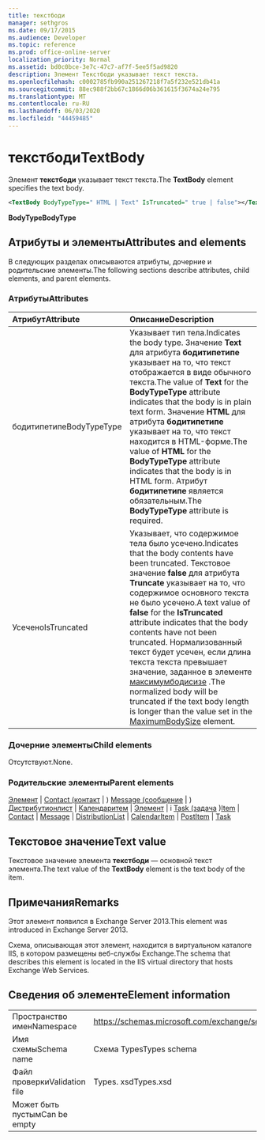 ```yaml
---
title: текстбоди
manager: sethgros
ms.date: 09/17/2015
ms.audience: Developer
ms.topic: reference
ms.prod: office-online-server
localization_priority: Normal
ms.assetid: bd0c0bce-3e7c-47c7-af7f-5ee5f5ad9820
description: Элемент Текстбоди указывает текст текста.
ms.openlocfilehash: c0002785fb990a251267218f7a5f232e521db41a
ms.sourcegitcommit: 88ec988f2bb67c1866d06b361615f3674a24e795
ms.translationtype: MT
ms.contentlocale: ru-RU
ms.lasthandoff: 06/03/2020
ms.locfileid: "44459485"
---
```

# <a name="textbody"></a><span data-ttu-id="e8b6f-103">текстбоди</span><span class="sxs-lookup"><span data-stu-id="e8b6f-103">TextBody</span></span>

<span data-ttu-id="e8b6f-104">Элемент **текстбоди** указывает текст текста.</span><span class="sxs-lookup"><span data-stu-id="e8b6f-104">The **TextBody** element specifies the text body.</span></span> 
  
```XML
<TextBody BodyTypeType=" HTML | Text" IsTruncated=" true | false"></TextBody>
```

 <span data-ttu-id="e8b6f-105">**BodyType**</span><span class="sxs-lookup"><span data-stu-id="e8b6f-105">**BodyType**</span></span>
## <a name="attributes-and-elements"></a><span data-ttu-id="e8b6f-106">Атрибуты и элементы</span><span class="sxs-lookup"><span data-stu-id="e8b6f-106">Attributes and elements</span></span>

<span data-ttu-id="e8b6f-107">В следующих разделах описываются атрибуты, дочерние и родительские элементы.</span><span class="sxs-lookup"><span data-stu-id="e8b6f-107">The following sections describe attributes, child elements, and parent elements.</span></span>
  
### <a name="attributes"></a><span data-ttu-id="e8b6f-108">Атрибуты</span><span class="sxs-lookup"><span data-stu-id="e8b6f-108">Attributes</span></span>

|<span data-ttu-id="e8b6f-109">**Атрибут**</span><span class="sxs-lookup"><span data-stu-id="e8b6f-109">**Attribute**</span></span>|<span data-ttu-id="e8b6f-110">**Описание**</span><span class="sxs-lookup"><span data-stu-id="e8b6f-110">**Description**</span></span>|
|:-----|:-----|
|<span data-ttu-id="e8b6f-111">бодитипетипе</span><span class="sxs-lookup"><span data-stu-id="e8b6f-111">BodyTypeType</span></span>  <br/> |<span data-ttu-id="e8b6f-112">Указывает тип тела.</span><span class="sxs-lookup"><span data-stu-id="e8b6f-112">Indicates the body type.</span></span> <span data-ttu-id="e8b6f-113">Значение **Text** для атрибута **бодитипетипе** указывает на то, что текст отображается в виде обычного текста.</span><span class="sxs-lookup"><span data-stu-id="e8b6f-113">The value of **Text** for the **BodyTypeType** attribute indicates that the body is in plain text form.</span></span> <span data-ttu-id="e8b6f-114">Значение **HTML** для атрибута **бодитипетипе** указывает на то, что текст находится в HTML-форме.</span><span class="sxs-lookup"><span data-stu-id="e8b6f-114">The value of **HTML** for the **BodyTypeType** attribute indicates that the body is in HTML form.</span></span> <span data-ttu-id="e8b6f-115">Атрибут **бодитипетипе** является обязательным.</span><span class="sxs-lookup"><span data-stu-id="e8b6f-115">The **BodyTypeType** attribute is required.</span></span>  <br/> |
|<span data-ttu-id="e8b6f-116">Усечено</span><span class="sxs-lookup"><span data-stu-id="e8b6f-116">IsTruncated</span></span>  <br/> |<span data-ttu-id="e8b6f-117">Указывает, что содержимое тела было усечено.</span><span class="sxs-lookup"><span data-stu-id="e8b6f-117">Indicates that the body contents have been truncated.</span></span> <span data-ttu-id="e8b6f-118">Текстовое значение **false** для атрибута **Truncate** указывает на то, что содержимое основного текста не было усечено.</span><span class="sxs-lookup"><span data-stu-id="e8b6f-118">A text value of **false** for the **IsTruncated** attribute indicates that the body contents have not been truncated.</span></span> <span data-ttu-id="e8b6f-119">Нормализованный текст будет усечен, если длина текста текста превышает значение, заданное в элементе [максимумбодисизе](maximumbodysize.md) .</span><span class="sxs-lookup"><span data-stu-id="e8b6f-119">The normalized body will be truncated if the text body length is longer than the value set in the [MaximumBodySize](maximumbodysize.md) element.</span></span>  <br/> |
   
### <a name="child-elements"></a><span data-ttu-id="e8b6f-120">Дочерние элементы</span><span class="sxs-lookup"><span data-stu-id="e8b6f-120">Child elements</span></span>

<span data-ttu-id="e8b6f-121">Отсутствуют.</span><span class="sxs-lookup"><span data-stu-id="e8b6f-121">None.</span></span>
  
### <a name="parent-elements"></a><span data-ttu-id="e8b6f-122">Родительские элементы</span><span class="sxs-lookup"><span data-stu-id="e8b6f-122">Parent elements</span></span>

<span data-ttu-id="e8b6f-123">[Элемент](item.md)  |  [Contact (контакт](contact.md)  |  ) [Message (сообщение](message-ex15websvcsotherref.md)  |  ) [Дистрибутионлист](distributionlist.md)  |  [Календаритем](calendaritem.md)  |  [Элемент](postitem.md)  |  i [Task (задача](task.md) )</span><span class="sxs-lookup"><span data-stu-id="e8b6f-123">[Item](item.md) | [Contact](contact.md) | [Message](message-ex15websvcsotherref.md) | [DistributionList](distributionlist.md) | [CalendarItem](calendaritem.md) | [PostItem](postitem.md) | [Task](task.md)</span></span>
  
## <a name="text-value"></a><span data-ttu-id="e8b6f-124">Текстовое значение</span><span class="sxs-lookup"><span data-stu-id="e8b6f-124">Text value</span></span>

<span data-ttu-id="e8b6f-125">Текстовое значение элемента **текстбоди** — основной текст элемента.</span><span class="sxs-lookup"><span data-stu-id="e8b6f-125">The text value of the **TextBody** element is the text body of the item.</span></span> 
  
## <a name="remarks"></a><span data-ttu-id="e8b6f-126">Примечания</span><span class="sxs-lookup"><span data-stu-id="e8b6f-126">Remarks</span></span>

<span data-ttu-id="e8b6f-127">Этот элемент появился в Exchange Server 2013.</span><span class="sxs-lookup"><span data-stu-id="e8b6f-127">This element was introduced in Exchange Server 2013.</span></span>
  
<span data-ttu-id="e8b6f-128">Схема, описывающая этот элемент, находится в виртуальном каталоге IIS, в котором размещены веб-службы Exchange.</span><span class="sxs-lookup"><span data-stu-id="e8b6f-128">The schema that describes this element is located in the IIS virtual directory that hosts Exchange Web Services.</span></span>
  
## <a name="element-information"></a><span data-ttu-id="e8b6f-129">Сведения об элементе</span><span class="sxs-lookup"><span data-stu-id="e8b6f-129">Element information</span></span>

|||
|:-----|:-----|
|<span data-ttu-id="e8b6f-130">Пространство имен</span><span class="sxs-lookup"><span data-stu-id="e8b6f-130">Namespace</span></span>  <br/> |https://schemas.microsoft.com/exchange/services/2006/types  <br/> |
|<span data-ttu-id="e8b6f-131">Имя схемы</span><span class="sxs-lookup"><span data-stu-id="e8b6f-131">Schema name</span></span>  <br/> |<span data-ttu-id="e8b6f-132">Схема Types</span><span class="sxs-lookup"><span data-stu-id="e8b6f-132">Types schema</span></span>  <br/> |
|<span data-ttu-id="e8b6f-133">Файл проверки</span><span class="sxs-lookup"><span data-stu-id="e8b6f-133">Validation file</span></span>  <br/> |<span data-ttu-id="e8b6f-134">Types. xsd</span><span class="sxs-lookup"><span data-stu-id="e8b6f-134">Types.xsd</span></span>  <br/> |
|<span data-ttu-id="e8b6f-135">Может быть пустым</span><span class="sxs-lookup"><span data-stu-id="e8b6f-135">Can be empty</span></span>  <br/> ||
   

